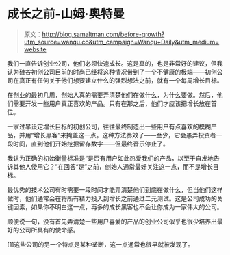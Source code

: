 # 成长之前-山姆·奥特曼

> 原文：<http://blog.samaltman.com/before-growth?utm_source=wanqu.co&utm_campaign=Wanqu+Daily&utm_medium=website>

我们一直告诉创业公司，他们必须快速成长。这是真的，也是非常好的建议，但我认为硅谷初创公司目前的时尚已经将这种情况带到了一个不健康的极端——初创公司在真正有任何关于他们想要建立什么的强烈想法之前，就有一个每周增长目标。

在创业的最初几周，创始人真的需要弄清楚他们在做什么，为什么要做。然后，他们需要开发一些用户真正喜欢的产品。只有在那之后，他们才应该把增长放在首位。

一家过早设定增长目标的初创公司，往往最终制造出一些用户有点喜欢的模糊产品，并用“增长黑客”来掩盖这一点。这种方法奏效了——至少，它会愚弄投资者一段时间，直到他们开始挖掘留存数字——但最终音乐停止了。

我认为正确的初始衡量标准是“是否有用户如此热爱我们的产品，以至于自发地告诉其他人使用它？”在回答“是”之前，创始人通常最好关注这一点，而不是增长目标。

最优秀的技术公司有时需要一段时间才能弄清楚他们到底在做什么，但当他们这样做时，他们通常会在将所有精力投入到增长之前通过二元测试。这是公司成功的关键因素，如果你不明白这一点，再多的成长黑客也不会让你成为一家伟大的公司。

顺便说一句，没有首先弄清楚一些用户喜爱的产品的创业公司似乎也很少培养出最好的公司所具有的使命感。

[1]这些公司的另一个特点是某种垄断，这一点通常也很早就被发现了。